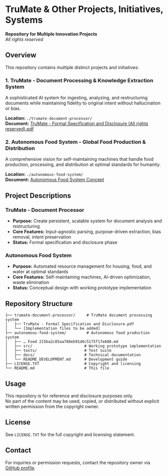 # TruMate & Other Projects, Initiatives, Systems

**Repository for Multiple Innovation Projects**  
_All rights reserved_

## Overview

This repository contains multiple distinct projects and initiatives:

### 1. **TruMate** - Document Processing & Knowledge Extraction System
A sophisticated AI system for ingesting, analyzing, and restructuring documents while maintaining fidelity to original intent without hallucination or bias.

**Location:** `./trumate-document-processor/`  
**Document:** [TruMate - Formal Specification and Disclosure (All rights reserved).pdf](./trumate-document-processor/TruMate%20-%20Formal%20Specification%20and%20Disclosure%20(All%20rights%20reserved).pdf)

### 2. **Autonomous Food System** - Global Food Production & Distribution
A comprehensive vision for self-maintaining machines that handle food production, processing, and distribution at optimal standards for humanity.

**Location:** `./autonomous-food-system/`  
**Document:** [Autonomous Food System Concept](./autonomous-food-system/…%20Food%20215ba2c85aa780eb91d6c5175f17e680.md)

## Project Descriptions

### TruMate - Document Processor
- **Purpose:** Create persistent, scalable system for document analysis and restructuring
- **Core Features:** Input-agnostic parsing, purpose-driven extraction, bias removal, intent preservation
- **Status:** Formal specification and disclosure phase

### Autonomous Food System
- **Purpose:** Automated resource management for housing, food, and water at optimal standards
- **Core Features:** Self-maintaining machines, AI-driven optimization, waste elimination
- **Status:** Conceptual design with working prototype implementation

## Repository Structure

```
├── trumate-document-processor/     # TruMate document processing system
│   ├── TruMate - Formal Specification and Disclosure.pdf
│   └── [Implementation files to be added]
├── autonomous-food-system/         # Autonomous food production system
│   ├── … Food 215ba2c85aa780eb91d6c5175f17e680.md
│   ├── src/                       # Working prototype implementation
│   ├── tests/                     # Test suite
│   ├── docs/                      # Technical documentation
│   └── README_DEVELOPMENT.md      # Development guide
├── LICENSE.TXT                    # Copyright and licensing
└── README.md                      # This file
```

## Usage

This repository is for reference and disclosure purposes only.  
No part of the content may be used, copied, or distributed without explicit written permission from the copyright owner.

## License

See `LICENSE.TXT` for the full copyright and licensing statement.

## Contact

For inquiries or permission requests, contact the repository owner via [GitHub profile](https://github.com/aRcHmaGe333).
